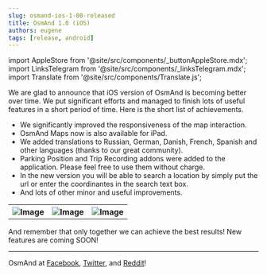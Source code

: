 ```yaml
---
slug: osmand-ios-1-00-released
title: OsmAnd 1.0 (iOS)
authors: eugene
tags: [release, android]
---
```

import AppleStore from '@site/src/components/_buttonAppleStore.mdx';
import LinksTelegram from '@site/src/components/_linksTelegram.mdx';
import Translate from '@site/src/components/Translate.js';


We are glad to announce that iOS version of OsmAnd is becoming better over time. We put significant efforts and managed to finish lots of useful features in a short period of time. Here is the short list of achievements.

<!--truncate-->

* We significantly improved the responsiveness of the map interaction.
* OsmAnd Maps now is also available for iPad.
* We added translations to Russian, German, Danish, French, Spanish and other languages (thanks to our great community). 
* Parking Position and Trip Recording addons were added to the application. Please feel free to use them without charge.
* In the new version you will be able to search a location by simply put the url or enter the coordinantes in the search text box.
* And lots of other minor and useful improvements.

<table>
  <tr>
    <th><img src={require('./New_Plugins.png').default} alt="Image"/></th>
    <th><img src={require('./Add_Parking.png').default} alt="Image"/></th>
    <th><img src={require('./Trip_Recording.png').default} alt="Image"/></th>
      </tr>
</table> 

And remember that only together we can achieve the best results!
New features are coming SOON!

____________________________ 

OsmAnd at <a href="https://www.facebook.com/osmandapp/">Facebook</a>, <a href="https://www.twitter.com/osmandapp/">Twitter</a>, and <a href="https://www.reddit.com/r/OsmAnd/">Reddit</a>!




<LinksTelegram/>
<AppleStore/>